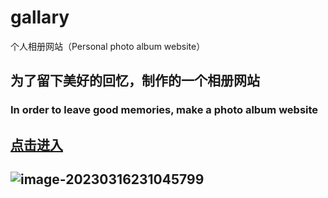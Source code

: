 # gallary
个人相册网站（Personal photo album website）

## 为了留下美好的回忆，制作的一个相册网站
### In order to leave good memories, make a photo album website

## [点击进入](https://gallary.yimoorua.top/)

## ![image-20230316231045799](https://yimoorua-img.oss-cn-chengdu.aliyuncs.com/md-imgs/image-20230316231045799.png)
